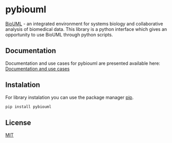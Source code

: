 # pybiouml

[BioUML](https://www.biouml.org/) - an integrated environment
for systems biology and collaborative analysis of biomedical data.
This library is a python interface which gives an opportunity to use BioUML 
through python scripts.
 
## Documentation

Documentation and use cases for pybiouml are presented available here:   
[Documentation and use cases](https://pybiouml.readthedocs.io/en/latest/) 

## Instalation
For library instalation you can use the package 
manager [pip](https://pypi.org/project/pybiouml/).

```bash
pip install pybiouml 
```

## License
[MIT](https://choosealicense.com/licenses/mit/)
